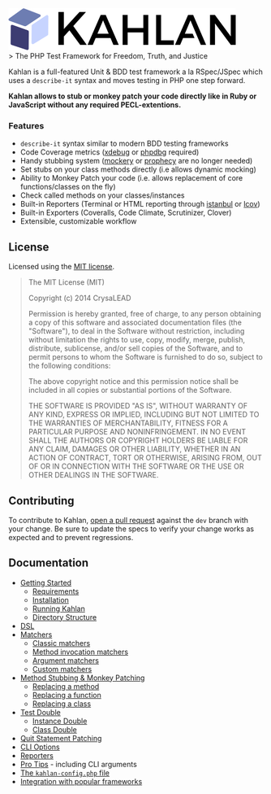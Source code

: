 <div class="logo">
  <img src="img/logo.png" title="Kahlan"/>
</div>
> The PHP Test Framework for Freedom, Truth, and Justice

Kahlan is a full-featured Unit & BDD test framework a la RSpec/JSpec which uses a `describe-it` syntax and moves testing in PHP one step forward.

**Kahlan allows to stub or monkey patch your code directly like in Ruby or JavaScript without any required PECL-extentions.**


<a name="features"></a>
### Features
- `describe-it` syntax similar to modern BDD testing frameworks
- Code Coverage metrics ([xdebug](http://xdebug.org) or [phpdbg](http://phpdbg.com/docs) required)
- Handy stubbing system ([mockery](https://github.com/padraic/mockery) or [prophecy](https://github.com/phpspec/prophecy) are no longer needed)
- Set stubs on your class methods directly (i.e allows dynamic mocking)
- Ability to Monkey Patch your code (i.e. allows replacement of core functions/classes on the fly)
- Check called methods on your classes/instances
- Built-in Reporters (Terminal or HTML reporting through [istanbul](https://gotwarlost.github.io/istanbul/) or [lcov](http://ltp.sourceforge.net/coverage/lcov.php))
- Built-in Exporters (Coveralls, Code Climate, Scrutinizer, Clover)
- Extensible, customizable workflow


<a name="license"></a>
## License
Licensed using the [MIT license](http://opensource.org/licenses/MIT).

> The MIT License (MIT)
>
> Copyright (c) 2014 CrysaLEAD
>
> Permission is hereby granted, free of charge, to any person obtaining a copy of this software and associated documentation files (the "Software"), to deal in the Software without restriction, including without limitation the rights to use, copy, modify, merge, publish, distribute, sublicense, and/or sell copies of the Software, and to permit persons to whom the Software is furnished to do so, subject to the following conditions:
>
> The above copyright notice and this permission notice shall be included in all copies or substantial portions of the Software.
>
> THE SOFTWARE IS PROVIDED "AS IS", WITHOUT WARRANTY OF ANY KIND, EXPRESS OR IMPLIED, INCLUDING BUT NOT LIMITED TO THE WARRANTIES OF MERCHANTABILITY, FITNESS FOR A PARTICULAR PURPOSE AND NONINFRINGEMENT. IN NO EVENT SHALL THE AUTHORS OR COPYRIGHT HOLDERS BE LIABLE FOR ANY CLAIM, DAMAGES OR OTHER LIABILITY, WHETHER IN AN ACTION OF CONTRACT, TORT OR OTHERWISE, ARISING FROM, OUT OF OR IN CONNECTION WITH THE SOFTWARE OR THE USE OR OTHER DEALINGS IN THE SOFTWARE.


<a name="contributing"></a>
## Contributing
To contribute to Kahlan, [open a pull request](https://help.github.com/articles/creating-a-pull-request/) against the `dev` branch with your change. Be sure to update the specs to verify your change works as expected and to prevent regressions.


## Documentation
- [Getting Started](getting-started.md)
  - [Requirements](getting-started.md#requirements)
  - [Installation](getting-started.md#installation)
  - [Running Kahlan](getting-started.md#running-kahlan)
  - [Directory Structure](getting-started.md#directory-structure)
- [DSL](dsl.md)
- [Matchers](matchers.md)
  - [Classic matchers](matchers.md#classic)
  - [Method invocation matchers](matchers.md#method)
  - [Argument matchers](matchers.md#argument)
  - [Custom matchers](matchers.md#custom)
- [Method Stubbing & Monkey Patching](allow.md)
    - [Replacing a method](allow.md#method-stubbing)
    - [Replacing a function](allow.md#function-stubbing)
    - [Replacing a class](allow.md#monkey-patching)
- [Test Double](test-double.md)
    - [Instance Double](test-double.md#instance-double)
    - [Class Double](test-double.md#class-double)
- [Quit Statement Patching](quit.md)
- [CLI Options](cli-options.md)
- [Reporters](reporters.md)
- [Pro Tips](pro-tips.md) - including CLI arguments
- [The `kahlan-config.php` file](config-file.md)
- [Integration with popular frameworks](integration.md)
